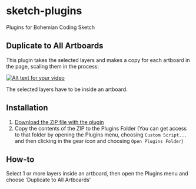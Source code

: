 # sketch-plugins

Plugins for Bohemian Coding Sketch

## Duplicate to All Artboards

This plugin takes the selected layers and makes a copy for each artboard in the page, scaling them in the process:

[![Alt text for your video](http://img.youtube.com/vi/spAv6a0kPsc/0.jpg)](http://youtu.be/spAv6a0kPsc)

The selected layers have to be inside an artboard.

Installation
--------
1. [Download the ZIP file with the plugin](https://github.com/buscarini/sketch-plugins/)
2. Copy the contents of the ZIP to the Plugins Folder (You can get access to that folder by opening the Plugins menu, choosing `Custom Script...` and then clicking in the gear icon and choosing `Open Plugins Folder`)

How-to
------

Select 1 or more layers inside an artboard, then open the Plugins menu and choose 'Duplicate to All Artboards'
